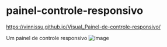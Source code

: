 # painel-controle-responsivo


https://vinnissu.github.io/Visual_Painel-de-controle-responsivo/


Um painel de controle responsivo
![image](https://user-images.githubusercontent.com/110014684/226974594-b5b70f2e-3705-48a0-a3d6-f9c6877dc97a.png)
